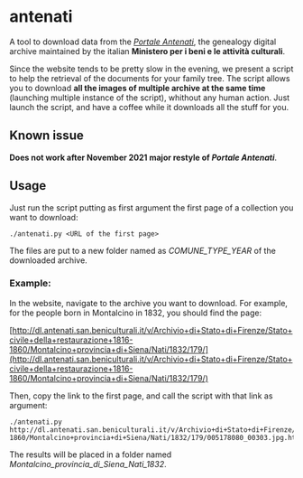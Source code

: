 # antenati
A tool to download data from the *[Portale Antenati](http://www.antenati.san.beniculturali.it/)*, the genealogy digital archive maintained by the italian **Ministero per i beni e le attività culturali**.

Since the website tends to be pretty slow in the evening, we present a script to help the retrieval of the documents for your family tree. The script allows you to download **all the images of multiple archive at the same time** (launching multiple instance of the script), whithout any human action. Just launch the script, and have a coffee while it downloads all the stuff for you.

## Known issue
**Does not work after November 2021 major restyle of *Portale Antenati***.

## Usage 
Just run the script putting as first argument the first page of a collection you want to download:

    ./antenati.py <URL of the first page>

The files are put to a new folder named as *COMUNE_TYPE_YEAR* of the downloaded archive.

### Example:
In the website, navigate to the archive you want to download. For example, for the people born in Montalcino in 1832, you should find the page:

[http://dl.antenati.san.beniculturali.it/v/Archivio+di+Stato+di+Firenze/Stato+civile+della+restaurazione+1816-1860/Montalcino+provincia+di+Siena/Nati/1832/179/](http://dl.antenati.san.beniculturali.it/v/Archivio+di+Stato+di+Firenze/Stato+civile+della+restaurazione+1816-1860/Montalcino+provincia+di+Siena/Nati/1832/179/)

Then, copy the link to the first page, and call the script with that link as argument:

    ./antenati.py http://dl.antenati.san.beniculturali.it/v/Archivio+di+Stato+di+Firenze/Stato+civile+della+restaurazione+1816-1860/Montalcino+provincia+di+Siena/Nati/1832/179/005178080_00303.jpg.html

The results will be placed in a folder named *Montalcino_provincia_di_Siena_Nati_1832*.
